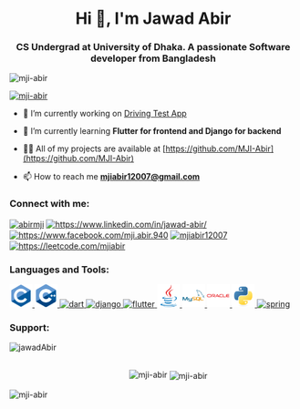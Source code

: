 <h1 align="center">Hi 👋, I'm Jawad Abir</h1>
<h3 align="center">CS Undergrad at University of Dhaka. A passionate Software developer from Bangladesh</h3>

<p align="left"> <img src="https://komarev.com/ghpvc/?username=mji-abir&label=Profile%20views&color=0e75b6&style=flat" alt="mji-abir" /> </p>

<p align="left"> <a href="https://github.com/ryo-ma/github-profile-trophy"><img src="https://github-profile-trophy.vercel.app/?username=mji-abir" alt="mji-abir" /></a> </p>

- 🔭 I’m currently working on [Driving Test App](https://github.com/MJI-Abir/Drive-TestPal)

- 🌱 I’m currently learning **Flutter for frontend and Django for backend**

- 👨‍💻 All of my projects are available at [https://github.com/MJI-Abir](https://github.com/MJI-Abir)

- 📫 How to reach me **mjiabir12007@gmail.com**

<h3 align="left">Connect with me:</h3>
<p align="left">
<a href="https://twitter.com/abirmji" target="blank"><img align="center" src="https://raw.githubusercontent.com/rahuldkjain/github-profile-readme-generator/master/src/images/icons/Social/twitter.svg" alt="abirmji" height="30" width="40" /></a>
<a href="https://linkedin.com/in/https://www.linkedin.com/in/jawad-abir/" target="blank"><img align="center" src="https://raw.githubusercontent.com/rahuldkjain/github-profile-readme-generator/master/src/images/icons/Social/linked-in-alt.svg" alt="https://www.linkedin.com/in/jawad-abir/" height="30" width="40" /></a>
<a href="https://fb.com/https://www.facebook.com/mji.abir.940" target="blank"><img align="center" src="https://raw.githubusercontent.com/rahuldkjain/github-profile-readme-generator/master/src/images/icons/Social/facebook.svg" alt="https://www.facebook.com/mji.abir.940" height="30" width="40" /></a>
<a href="https://codeforces.com/profile/mjiabir12007" target="blank"><img align="center" src="https://raw.githubusercontent.com/rahuldkjain/github-profile-readme-generator/master/src/images/icons/Social/codeforces.svg" alt="mjiabir12007" height="30" width="40" /></a>
<a href="https://www.leetcode.com/https://leetcode.com/mjiabir" target="blank"><img align="center" src="https://raw.githubusercontent.com/rahuldkjain/github-profile-readme-generator/master/src/images/icons/Social/leet-code.svg" alt="https://leetcode.com/mjiabir" height="30" width="40" /></a>
</p>

<h3 align="left">Languages and Tools:</h3>
<p align="left"> <a href="https://www.cprogramming.com/" target="_blank" rel="noreferrer"> <img src="https://raw.githubusercontent.com/devicons/devicon/master/icons/c/c-original.svg" alt="c" width="40" height="40"/> </a> <a href="https://www.w3schools.com/cpp/" target="_blank" rel="noreferrer"> <img src="https://raw.githubusercontent.com/devicons/devicon/master/icons/cplusplus/cplusplus-original.svg" alt="cplusplus" width="40" height="40"/> </a> <a href="https://dart.dev" target="_blank" rel="noreferrer"> <img src="https://www.vectorlogo.zone/logos/dartlang/dartlang-icon.svg" alt="dart" width="40" height="40"/> </a> <a href="https://www.djangoproject.com/" target="_blank" rel="noreferrer"> <img src="https://cdn.worldvectorlogo.com/logos/django.svg" alt="django" width="40" height="40"/> </a> <a href="https://flutter.dev" target="_blank" rel="noreferrer"> <img src="https://www.vectorlogo.zone/logos/flutterio/flutterio-icon.svg" alt="flutter" width="40" height="40"/> </a> <a href="https://www.java.com" target="_blank" rel="noreferrer"> <img src="https://raw.githubusercontent.com/devicons/devicon/master/icons/java/java-original.svg" alt="java" width="40" height="40"/> </a> <a href="https://www.mysql.com/" target="_blank" rel="noreferrer"> <img src="https://raw.githubusercontent.com/devicons/devicon/master/icons/mysql/mysql-original-wordmark.svg" alt="mysql" width="40" height="40"/> </a> <a href="https://www.oracle.com/" target="_blank" rel="noreferrer"> <img src="https://raw.githubusercontent.com/devicons/devicon/master/icons/oracle/oracle-original.svg" alt="oracle" width="40" height="40"/> </a> <a href="https://www.python.org" target="_blank" rel="noreferrer"> <img src="https://raw.githubusercontent.com/devicons/devicon/master/icons/python/python-original.svg" alt="python" width="40" height="40"/> </a> <a href="https://spring.io/" target="_blank" rel="noreferrer"> <img src="https://www.vectorlogo.zone/logos/springio/springio-icon.svg" alt="spring" width="40" height="40"/> </a> </p>

<h3 align="left">Support:</h3>
<p><a href="https://ko-fi.com/jawadAbir"> <img align="left" src="https://cdn.ko-fi.com/cdn/kofi3.png?v=3" height="50" width="210" alt="jawadAbir" /></a></p><br><br>

<p><img align="left" src="https://github-readme-stats.vercel.app/api/top-langs?username=mji-abir&show_icons=true&locale=en&layout=compact" alt="mji-abir" /></p>

<p>&nbsp;<img align="center" src="https://github-readme-stats.vercel.app/api?username=mji-abir&show_icons=true&locale=en" alt="mji-abir" /></p>

<p><img align="center" src="https://github-readme-streak-stats.herokuapp.com/?user=mji-abir&" alt="mji-abir" /></p>
